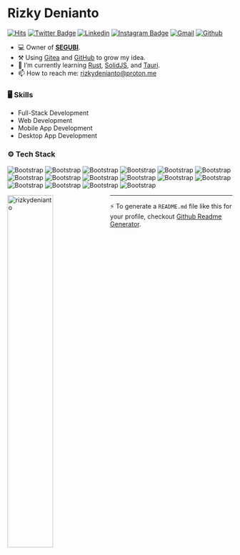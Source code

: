 # Rizky Denianto

[![Hits](https://hits.seeyoufarm.com/api/count/incr/badge.svg?url=https%3A%2F%2Fgithub.com%2Frizkydenianto%2Frizkydenianto&count_bg=%2379C83D&title_bg=%23555555&icon=&icon_color=%23E7E7E7&title=Profile+Views&edge_flat=false)](https://hits.seeyoufarm.com)
[![Twitter Badge](https://img.shields.io/badge/-Twitter-1da1f2?labelColor=1da1f2&logo=twitter&logoColor=white&link=https://twitter.com/rizkydenianto)](https://twitter.com/rizkydenianto)
[![Linkedin](https://img.shields.io/badge/-LinkedIn-blue?style=flat&logo=Linkedin&logoColor=white)](https://www.linkedin.com/in/rizkydenianto/)
[![Instagram Badge](https://img.shields.io/badge/-Instagram-purple?logo=instagram&logoColor=white&link=https://instagram.com/rizkydenianto/)](https://www.instagram.com/rizkydenianto)
[![Gmail](https://img.shields.io/badge/-Gmail-c14438?style=flat&logo=Gmail&logoColor=white)](mailto:rizkydenianto@proton.me)
[![Github](https://img.shields.io/github/followers/rizkydenianto?label=Follow&style=social)](https://github.com/rizkydenianto)

- 💻 Owner of [**SEGUBI**](https://segubi.com/).
- ⚒️ Using [Gitea](https://git.segubi.com/) and [GitHub](https://github.com/) to grow my idea.
- 🤔 I’m currently learning [Rust](https://www.rust-lang.org/), [SolidJS](https://www.solidjs.com/), and [Tauri]([https://flutter.dev/](https://v2.tauri.app/)).
- 📫 How to reach me: rizkydenianto@proton.me

### 🖥 Skills

- Full-Stack Development
- Web Development
- Mobile App Development
- Desktop App Development
### ⚙️ Tech Stack

![Bootstrap](https://img.shields.io/badge/-Linux-05122A?style=flat-square&logo=Linux&color=353535) ![Bootstrap](https://img.shields.io/badge/-MariaDB-05122A?style=flat-square&logo=MariaDB&color=353535) ![Bootstrap](https://img.shields.io/badge/-Podman-05122A?style=flat-square&logo=Podman&color=353535) ![Bootstrap](https://img.shields.io/badge/-Nginx-05122A?style=flat-square&logo=Nginx&color=353535) ![Bootstrap](https://img.shields.io/badge/-Rust-05122A?style=flat-square&logo=Rust&color=353535) ![Bootstrap](https://img.shields.io/badge/-Typescript-05122A?style=flat-square&logo=Typescript&color=353535) ![Bootstrap](https://img.shields.io/badge/-Python-05122A?style=flat-square&logo=Python&color=353535) ![Bootstrap](https://img.shields.io/badge/-Dart-05122A?style=flat-square&logo=Dart&color=353535) ![Bootstrap](https://img.shields.io/badge/-Actix-05122A?style=flat-square&logo=Actix&color=353535) ![Bootstrap](https://img.shields.io/badge/-Node.js-05122A?style=flat-square&logo=Node.js&color=353535) ![Bootstrap](https://img.shields.io/badge/-Next.js-05122A?style=flat-square&logo=Next.js&color=353535) ![Bootstrap](https://img.shields.io/badge/-Solid-05122A?style=flat-square&logo=Solid&color=353535) ![Bootstrap](https://img.shields.io/badge/-FastAPI-05122A?style=flat-square&logo=FastAPI&color=353535) ![Bootstrap](https://img.shields.io/badge/-Flutter-05122A?style=flat-square&logo=Flutter&color=353535) ![Bootstrap](https://img.shields.io/badge/-Tauri-05122A?style=flat-square&logo=Tauri&color=353535) ![Bootstrap](https://img.shields.io/badge/-React-05122A?style=flat-square&logo=React&color=353535)

<img width="45%" align="left" src="https://github-readme-stats.vercel.app/api/top-langs?username=rizkydenianto&count_private=true&include_all_commits=true&show_icons=true&locale=en&layout=compact" alt="rizkydenianto" />

---
:zap: To generate a `README.md` file like this for your profile, checkout [Github Readme Generator](https://hejazizo-github-profile-readme-srcstreamlit-app-i6skm7.streamlit.app/).
